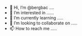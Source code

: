 - 👋 Hi, I’m @bergbac ....
- 👀 I’m interested in ......
- 🌱 I’m currently learning .....
- 💞️ I’m looking to collaborate on .....
- 📫 How to reach me .....

<!---
bergbac/bergbac is a ✨ special ✨ repository because its `README.md` (this file) appears on your GitHub profile.
You can click the Preview link to take a look at your changes.
--->
